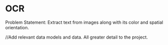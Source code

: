 # OCR
Problem Statement:
Extract text from images along with its color and spatial orientation.


//Add relevant data models and data. All greater detail to the project.
